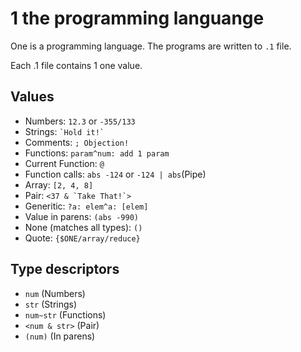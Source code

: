 # 1 the programming languange

One is a programming language. The programs are written to `.1` file.

Each .1 file contains 1 one value.

## Values
- Numbers: `12.3` or `-355/133`
- Strings: ``` `Hold it!` ```
- Comments: `; Objection!`
- Functions: `param^num: add 1 param`
- Current Function: `@`
- Function calls: `abs -124` or `-124 | abs`(Pipe)
- Array: `[2, 4, 8]`
- Pair: ```<37 & `Take That!`> ```
- Generitic: `?a: elem^a: [elem]`
- Value in parens: `(abs -990)`
- None (matches all types): `()`
- Quote: `{$ONE/array/reduce}`

## Type descriptors
- `num` (Numbers)
- `str` (Strings)
- `num~str` (Functions)
- `<num & str>` (Pair)
- `(num)` (In parens)

